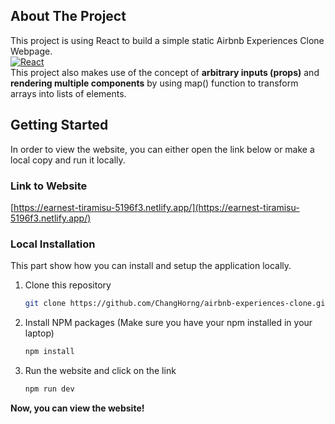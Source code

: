 ## About The Project
This project is using React to build a simple static Airbnb Experiences Clone Webpage.<br/>
[![React][React.js]][React-url]<br/>
This project also makes use of the concept of **arbitrary inputs (props)** and **rendering multiple components** by using map() function to transform arrays into lists of elements.

## Getting Started
In order to view the website, you can either open the link below or make a local copy and run it locally.

### Link to Website
[https://earnest-tiramisu-5196f3.netlify.app/](https://earnest-tiramisu-5196f3.netlify.app/)

### Local Installation
This part show how you can install and setup the application locally.
1. Clone this repository
    ```sh
    git clone https://github.com/ChangHorng/airbnb-experiences-clone.git
    ```
2. Install NPM packages (Make sure you have your npm installed in your laptop)
    ```sh
    npm install
    ```
3. Run the website and click on the link
    ```sh
    npm run dev
    ```

**Now, you can view the website!**

<!-- MARKDOWN LINKS & IMAGES -->
<!-- https://www.markdownguide.org/basic-syntax/#reference-style-links -->
[React.js]: https://img.shields.io/badge/React-20232A?style=for-the-badge&logo=react&logoColor=61DAFB
[React-url]: https://reactjs.org/
